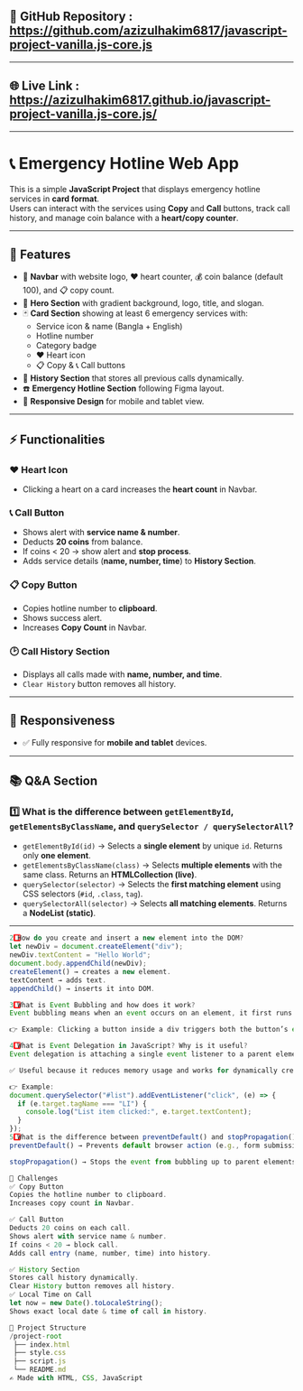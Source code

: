 ## 📂 GitHub Repository : https://github.com/azizulhakim6817/javascript-project-vanilla.js-core.js

---

## 🌐 Live Link : https://azizulhakim6817.github.io/javascript-project-vanilla.js-core.js/

---

# 📞 Emergency Hotline Web App

This is a simple **JavaScript Project** that displays emergency hotline services in **card format**.  
Users can interact with the services using **Copy** and **Call** buttons, track call history, and manage coin balance with a **heart/copy counter**.

---

## 🚀 Features

- 🧭 **Navbar** with website logo, ❤️ heart counter, 💰 coin balance (default 100), and 📋 copy count.
- 🎨 **Hero Section** with gradient background, logo, title, and slogan.
- 🃏 **Card Section** showing at least 6 emergency services with:
  - Service icon & name (Bangla + English)
  - Hotline number
  - Category badge
  - ❤️ Heart icon
  - 📋 Copy & 📞 Call buttons
- 📜 **History Section** that stores all previous calls dynamically.
- ☎️ **Emergency Hotline Section** following Figma layout.
- 📱 **Responsive Design** for mobile and tablet view.

---

## ⚡ Functionalities

### ❤️ Heart Icon

- Clicking a heart on a card increases the **heart count** in Navbar.

### 📞 Call Button

- Shows alert with **service name & number**.
- Deducts **20 coins** from balance.
- If coins < 20 → show alert and **stop process**.
- Adds service details (**name, number, time**) to **History Section**.

### 📋 Copy Button

- Copies hotline number to **clipboard**.
- Shows success alert.
- Increases **Copy Count** in Navbar.

### 🕑 Call History Section

- Displays all calls made with **name, number, and time**.
- `Clear History` button removes all history.

---

## 📱 Responsiveness

- ✅ Fully responsive for **mobile and tablet** devices.

---

## 📚 Q&A Section

### 1️⃣ What is the difference between `getElementById`, `getElementsByClassName`, and `querySelector / querySelectorAll`?

- `getElementById(id)` → Selects a **single element** by unique `id`. Returns only **one element**.
- `getElementsByClassName(class)` → Selects **multiple elements** with the same class. Returns an **HTMLCollection (live)**.
- `querySelector(selector)` → Selects the **first matching element** using CSS selectors (`#id`, `.class`, `tag`).
- `querySelectorAll(selector)` → Selects **all matching elements**. Returns a **NodeList (static)**.

---

```js
2️⃣ How do you create and insert a new element into the DOM?
let newDiv = document.createElement("div");
newDiv.textContent = "Hello World";
document.body.appendChild(newDiv);
createElement() → creates a new element.
textContent → adds text.
appendChild() → inserts it into DOM.

3️⃣ What is Event Bubbling and how does it work?
Event bubbling means when an event occurs on an element, it first runs on the target element and then bubbles up to its parent, grandparent, until reaching document.

👉 Example: Clicking a button inside a div triggers both the button’s event and the parent div’s event unless stopped.

4️⃣ What is Event Delegation in JavaScript? Why is it useful?
Event delegation is attaching a single event listener to a parent element instead of multiple child elements.

✅ Useful because it reduces memory usage and works for dynamically created elements.

👉 Example:
document.querySelector("#list").addEventListener("click", (e) => {
  if (e.target.tagName === "LI") {
    console.log("List item clicked:", e.target.textContent);
  }
});
5️⃣ What is the difference between preventDefault() and stopPropagation()?
preventDefault() → Prevents default browser action (e.g., form submission, link navigation).

stopPropagation() → Stops the event from bubbling up to parent elements.

🧪 Challenges
✅ Copy Button
Copies the hotline number to clipboard.
Increases copy count in Navbar.

✅ Call Button
Deducts 20 coins on each call.
Shows alert with service name & number.
If coins < 20 → block call.
Adds call entry (name, number, time) into history.

✅ History Section
Stores call history dynamically.
Clear History button removes all history.
✅ Local Time on Call
let now = new Date().toLocaleString();
Shows exact local date & time of call in history.

📂 Project Structure
/project-root
 ├── index.html
 ├── style.css
 ├── script.js
 └── README.md
✍️ Made with HTML, CSS, JavaScript
```
